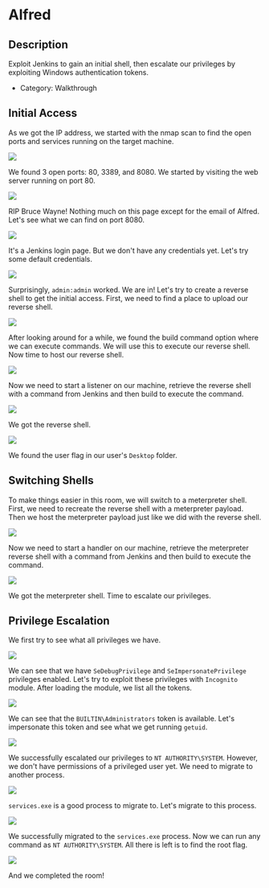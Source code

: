 # Alfred

## Description

Exploit Jenkins to gain an initial shell, then escalate our privileges by exploiting Windows authentication tokens.
* Category: Walkthrough

## Initial Access

As we got the IP address, we started with the nmap scan to find the open ports and services running on the target machine.

![](nmap.png)

We found 3 open ports: 80, 3389, and 8080. We started by visiting the web server running on port 80.

![](website.png)

RIP Bruce Wayne! Nothing much on this page except for the email of Alfred. Let's see what we can find on port 8080.

![](jenkin-login-page.png)

It's a Jenkins login page. But we don't have any credentials yet. Let's try some default credentials.

![](jenkin-dashboard.png)

Surprisingly, `admin:admin` worked. We are in! Let's try to create a reverse shell to get the initial access. First, we need to find a place to upload our reverse shell.

![](jenkin-build-command.png)

After looking around for a while, we found the build command option where we can execute commands. We will use this to execute our reverse shell. Now time to host our reverse shell.

![](reverse-shell-hosting.png)

Now we need to start a listener on our machine, retrieve the reverse shell with a command from Jenkins and then build to execute the command.

![](reverse-shell-connected.png)

We got the reverse shell.

![](user-flag.png)

We found the user flag in our user's `Desktop` folder.

## Switching Shells

To make things easier in this room, we will switch to a meterpreter shell. First, we need to recreate the reverse shell with a meterpreter payload. Then we host the meterpreter payload just like we did with the reverse shell.

![](metepreter-reverse-shell-hosting.png)

Now we need to start a handler on our machine, retrieve the meterpreter reverse shell with a command from Jenkins and then build to execute the command.

![](meterpreter-reverse-shell-connected.png)

We got the meterpreter shell. Time to escalate our privileges.

## Privilege Escalation

We first try to see what all privileges we have.

![](all-privileges.png)

We can see that we have `SeDebugPrivilege` and `SeImpersonatePrivilege` privileges enabled. Let's try to exploit these privileges with `Incognito` module. After loading the module, we list all the tokens.

![](tokens-list.png)

We can see that the `BUILTIN\Administrators` token is available. Let's impersonate this token and see what we get running `getuid`.

![](privesc.png)

We successfully escalated our privileges to `NT AUTHORITY\SYSTEM`. However, we don't have permissions of a privileged user yet. We need to migrate to another process.

![](all-processes.png)

`services.exe` is a good process to migrate to. Let's migrate to this process.

![](migration-success.png)

We successfully migrated to the `services.exe` process. Now we can run any command as `NT AUTHORITY\SYSTEM`. All there is left is to find the root flag.

![](root-flag.png)

And we completed the room!